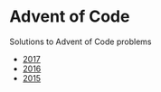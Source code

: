 # Advent of Code

Solutions to Advent of Code problems

- [2017](2017/README.md)  
- [2016](2016/README.md)  
- [2015](2015/README.md)
